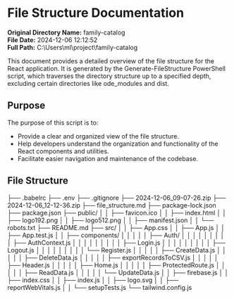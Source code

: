# File Structure Documentation

**Original Directory Name:** family-catalog  
**File Date:** 2024-12-06 12:12:52  
**Full Path:** C:\Users\ml\project\family-catalog  

This document provides a detailed overview of the file structure for the React application. It is generated by the Generate-FileStructure PowerShell script, which traverses the directory structure up to a specified depth, excluding certain directories like 
ode_modules and dist.

## Purpose

The purpose of this script is to:
- Provide a clear and organized view of the file structure.
- Help developers understand the organization and functionality of the React components and utilities.
- Facilitate easier navigation and maintenance of the codebase.

## File Structure
├── .babelrc
├── .env
├── .gitignore
├── 2024-12-06_09-07-26.zip
├── 2024-12-06_12-12-36.zip
├── file_structure.md
├── package-lock.json
├── package.json
├── public/
│   │   ├── favicon.ico
│   │   ├── index.html
│   │   ├── logo192.png
│   │   ├── logo512.png
│   │   ├── manifest.json
│   │   └── robots.txt
├── README.md
├── src/
│   │   ├── App.css
│   │   ├── App.js
│   │   ├── App.test.js
│   │   ├── components/
│   │   │   │   │   ├── Auth/
│   │   │   │   │   │   │   │   │   ├── AuthContext.js
│   │   │   │   │   │   │   │   │   ├── Login.js
│   │   │   │   │   │   │   │   │   ├── Logout.js
│   │   │   │   │   │   │   │   │   └── Register.js
│   │   │   │   │   ├── CreateData.js
│   │   │   │   │   ├── DeleteData.js
│   │   │   │   │   ├── exportRecordsToCSV.js
│   │   │   │   │   ├── Header.js
│   │   │   │   │   ├── Home.js
│   │   │   │   │   ├── ProtectedRoute.js
│   │   │   │   │   ├── ReadData.js
│   │   │   │   │   └── UpdateData.js
│   │   ├── firebase.js
│   │   ├── index.css
│   │   ├── index.js
│   │   ├── logo.svg
│   │   ├── reportWebVitals.js
│   │   └── setupTests.js
└── tailwind.config.js
